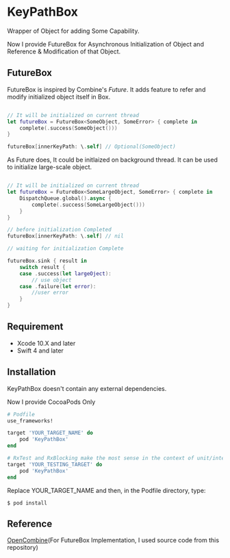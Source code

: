 # KeyPathBox
Wrapper of Object for adding Some Capability.

Now I provide FutureBox for Asynchronous Initialization of Object and Reference & Modification of that Object.

## FutureBox

FutureBox is inspired by Combine's *Future*. It adds feature to refer and modify initialized object itself in Box.

```swift

// It will be initialized on current thread
let futureBox = FutureBox<SomeObject, SomeError> { complete in
    complete(.success(SomeObject()))
}

futureBox[innerKeyPath: \.self] // Optional(SomeObject)
```

As Future does, It could be initlaized on background thread. It can be used to initialize large-scale object.

```swift

// It will be initialized on current thread
let futureBox = FutureBox<SomeLargeObject, SomeError> { complete in
    DispatchQueue.global().async {
        complete(.success(SomeLargeObject()))
    }
}

// before initialization Completed
futureBox[innerKeyPath: \.self] // nil

// waiting for initialization Complete

futureBox.sink { result in
    switch result {
    case .success(let largeOject): 
        // use object
    case .failure(let error):
        //user error
    }
}
```

## Requirement

*  Xcode 10.X and later
* Swift 4 and later

## Installation

KeyPathBox doesn't contain any external dependencies.

Now I provide CocoaPods Only

```ruby
# Podfile
use_frameworks!

target 'YOUR_TARGET_NAME' do
    pod 'KeyPathBox'
end

# RxTest and RxBlocking make the most sense in the context of unit/integration tests
target 'YOUR_TESTING_TARGET' do
    pod 'KeyPathBox'
end
```  

Replace YOUR_TARGET_NAME and then, in the Podfile directory, type:

```
$ pod install
```

## Reference

 [OpenCombine](https://github.com/broadwaylamb/OpenCombine)(For FutureBox Implementation, I used source code from this repository)

